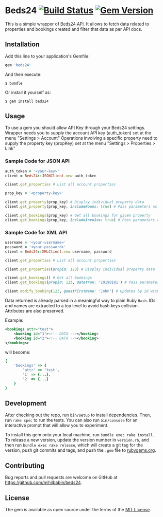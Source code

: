 # Beds24 [![Build Status](https://travis-ci.org/mihilbabin/beds24.svg?branch=master)](https://travis-ci.org/mihilbabin/beds24) [![Gem Version](https://badge.fury.io/rb/beds24.svg)](https://badge.fury.io/rb/beds24)

This is a simple wrapper of [Beds24 API](https://beds24.com/api/index.html). It allows to fetch data related to properties and bookings created and filter that data as per API docs.

## Installation

Add this line to your application's Gemfile:

```ruby
gem 'beds24'
```

And then execute:

    $ bundle

Or install it yourself as:

    $ gem install beds24

## Usage

To use a gem you should allow API Key through your Beds24 settings.
Wrapper needs you to supply the account API key (auth_token) set at the menu "Settings > Account"
Operations involving a specific property need to supply the property key (propKey) set at the menu "Settings > Properties > Link"

### Sample Code for JSON API

```ruby
auth_token = '<your-key>'
client = Beds24::JSONClient.new auth_token

client.get_properties # List all account properties

prop_key = '<property-key>'

client.get_property(prop_key) # Display individual property data
client.get_property(prop_key, includeRooms: true) # Pass parameters as per docs

client.get_bookings(prop_key) # Get all bookings for given property
client.get_bookings(prop_key, includeInvoice: true) # Pass parameters as per docs
```

### Sample Code for XML API

```ruby
username = '<your-username>'
password = '<your-password>'
client = Beds24::XMLClient.new username, password

client.get_properties # List all account properties

client.get_properties(propid: 123) # Display individual property data

client.get_bookings() # Get all bookings
client.get_bookings(propid: 123, datefrom: '20190101') # Pass parameters as per docs

client.modify_booking(123, guestFirstName: 'John') # Updates by id with given params
```

Data returned is already parsed in a meaningful way to plain Ruby `Hash`.
IDs and names are extracted to a top level to avoid hash keys collision.
Attributes are also preserved.

Example:

```xml
<bookings attr="test">
    <booking id="1"><!-- DATA --></booking>
    <booking id="2"><!-- DATA --></booking>
</bookings>
```

will become:

```ruby
{
    'bookings' => {
        'attr' => 'test',
        '1' => {...},
        '2' => {...}
    }
}
```

## Development

After checking out the repo, run `bin/setup` to install dependencies. Then, run `rake spec` to run the tests. You can also run `bin/console` for an interactive prompt that will allow you to experiment.

To install this gem onto your local machine, run `bundle exec rake install`. To release a new version, update the version number in `version.rb`, and then run `bundle exec rake release`, which will create a git tag for the version, push git commits and tags, and push the `.gem` file to [rubygems.org](https://rubygems.org).

## Contributing

Bug reports and pull requests are welcome on GitHub at https://github.com/mihilbabin/beds24.

## License

The gem is available as open source under the terms of the [MIT License](https://opensource.org/licenses/MIT).
